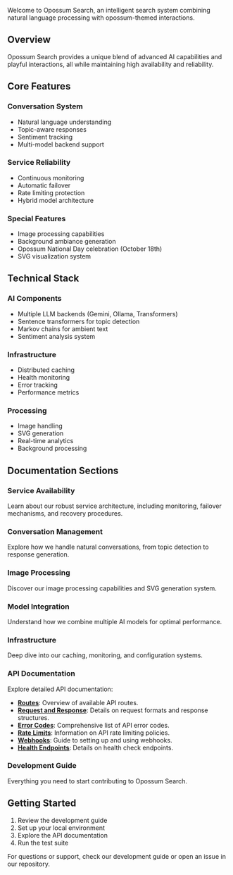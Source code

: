 Welcome to Opossum Search, an intelligent search system combining natural language processing with opossum-themed
interactions.

## Overview

Opossum Search provides a unique blend of advanced AI capabilities and playful interactions, all while maintaining high
availability and reliability.

## Core Features

### Conversation System

- Natural language understanding
- Topic-aware responses
- Sentiment tracking
- Multi-model backend support

### Service Reliability

- Continuous monitoring
- Automatic failover
- Rate limiting protection
- Hybrid model architecture

### Special Features

- Image processing capabilities
- Background ambiance generation
- Opossum National Day celebration (October 18th)
- SVG visualization system

## Technical Stack

### AI Components

- Multiple LLM backends (Gemini, Ollama, Transformers)
- Sentence transformers for topic detection
- Markov chains for ambient text
- Sentiment analysis system

### Infrastructure

- Distributed caching
- Health monitoring
- Error tracking
- Performance metrics

### Processing

- Image handling
- SVG generation
- Real-time analytics
- Background processing

## Documentation Sections

### Service Availability

Learn about our robust service architecture, including monitoring, failover mechanisms, and recovery procedures.

### Conversation Management

Explore how we handle natural conversations, from topic detection to response generation.

### Image Processing

Discover our image processing capabilities and SVG generation system.

### Model Integration

Understand how we combine multiple AI models for optimal performance.

### Infrastructure

Deep dive into our caching, monitoring, and configuration systems.

### API Documentation

Explore detailed API documentation:

- **[Routes](./api/routes.md)**: Overview of available API routes.
- **[Request and Response](./api/request-response.md)**: Details on request formats and response structures.
- **[Error Codes](./api/error-codes.md)**: Comprehensive list of API error codes.
- **[Rate Limits](./api/rate-limits.md)**: Information on API rate limiting policies.
- **[Webhooks](./api/webhooks.md)**: Guide to setting up and using webhooks.
- **[Health Endpoints](./api/health-endpoints.md)**: Details on health check endpoints.

### Development Guide

Everything you need to start contributing to Opossum Search.

## Getting Started

1. Review the development guide
2. Set up your local environment
3. Explore the API documentation
4. Run the test suite

For questions or support, check our development guide or open an issue in our repository.